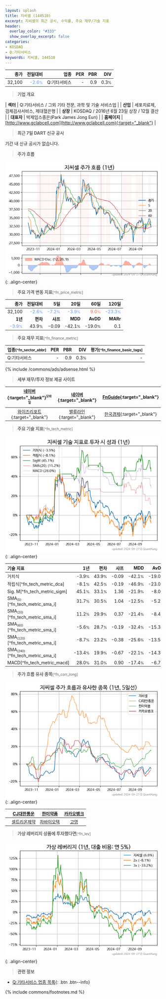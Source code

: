 ```yaml
---
layout: splash
title: 지씨셀 (144510)
excerpt: 지씨셀의 최근 공시, 수익률, 주요 재무/기술 지표
header:
  overlay_color: "#333"
  show_overlay_excerpt: false
categories:
- KOSDAQ
- Q:기타서비스
keywords: 지씨셀, 144510
---
```


| **종가** | **전일대비** | **업종** | **PER** | **PBR** | **DIV** |
| -------: | -----------: | -------: | ------: | ------: | ------: |
| 32,100 | <span style="color: cornflowerblue">-2.6<small>%</small></span> | Q:기타서비스 | - | 0.9 | 0.3<small>%</small> |

<!-- more -->


> **기업 개요**<a id="company"></a>

| <span style="white-space:nowrap;">**섹터**</span> | Q:기타서비스 / 그외 기타 전문, 과학 및 기술 서비스업 |
| <span style="white-space:nowrap;">**산업**</span> | 세포치료제, 검체검사서비스, 제대혈은행 |
| <span style="white-space:nowrap;">**상장**</span> | KOSDAQ / 2016년 6월 23일 상장 / 12월 결산 |
| <span style="white-space:nowrap;">**대표자**</span> | 박제임스종은(Park James Jong Eun) |
| <span style="white-space:nowrap;">**홈페이지**</span> | [http://www.gclabcell.com](http://www.gclabcell.com){:target="_blank"} |


> **최근 7일 DART 신규 공시**<a id="dart"></a>

기간 내 신규 공시가 없습니다.


> **주가 흐름**<a id="price"></a>

![144510](/stock/images/144510.png){: .align-center}


> **주요 가격 변동 지표**<small>[^fn_price_metric]</small>

| **종가** | **전일대비** | **5일** | **20일** | **60일** | **120일** |
| -------: | -----------: | ------: | -------: | -------: | --------: |
| 32,100 | <span style="color: cornflowerblue">-2.6<small>%</small></span> | <span style="color: cornflowerblue">-7.2<small>%</small></span> | <span style="color: cornflowerblue">-3.9<small>%</small></span> | <span style="color: tomato">9.0<small>%</small></span> | <span style="color: cornflowerblue">-23.3<small>%</small></span> |
| **1년** | **편차** | **샤프** | **MDD** | **AvDD** | **MARr** |
| <span style="color: cornflowerblue">-3.9<small>%</small></span> | 43.9<small>%</small> | -0.09 | -42.1<small>%</small> | -19.0<small>%</small> | 0.1 |


> **주요 재무 지표**<small>[^fn_finance_metric]</small>

| **업종**<small>[^fn_sector_abbr]</small> | **PER** | **PBR** | **DIV** | **평가**<small>[^fn_finance_basic_tags]</small> |
| :--------------------------------------- | ------: | ------: | ------: | ----------------------------------------------: |
| Q:기타서비스 | - | 0.9 | 0.3<small>%</small> | - |



{% include /commons/ads/adsense.html %}

> **세부 재무/투자 정보 제공 사이트**

| [네이버](https://m.stock.naver.com/domestic/stock/144510/finance/summary){:target="_blank"}<sup><small>모바일</small></sup> | [네이버](https://finance.naver.com/item/coinfo.naver?code=144510){:target="_blank"} | [FnGuide](https://comp.fnguide.com/SVO2/ASP/SVD_Invest.asp?gicode=A144510&MenuYn=Y){:target="_blank"} |
| :---: | :---: | :---: |
| [와이즈리포트](https://comp.wisereport.co.kr/company/c1040001.aspx?cmp_cd=144510){:target="_blank"} | [밸류라인](https://www.valueline.co.kr/finance/summary/144510){:target="_blank"} | [한국경제](https://markets.hankyung.com/stock/144510/financial-summary){:target="_blank"} |


> **주요 기술 지표**<small>[^fn_tech_metric]</small>


![144510](/stock/images/144510_tech.png){: .align-center}

| **기술 지표** | **1년** | **편차** | **샤프** | **MDD** | **AvDD** |
| :------------ | ------: | -----------: | -------: | ------: | -------: |
| 거치식 | -3.9<small>%</small> | 43.9<small>%</small> | -0.09 | -42.1<small>%</small> | -19.0<small>%</small> |
| 적립식[^fn_tech_metric_dca] | -8.1<small>%</small> | 42.5<small>%</small> | -0.19 | -46.9<small>%</small> | -23.0<small>%</small> |
| Sig. M[^fn_tech_metric_sigm] | 45.1<small>%</small> | 33.1<small>%</small> | 1.36 | -21.9<small>%</small> | -8.0<small>%</small> |
| SMA<small><sub>(5)</sub></small>[^fn_tech_metric_sma_i] | 31.7<small>%</small> | 30.5<small>%</small> | 1.04 | -12.5<small>%</small> | -5.2<small>%</small> |
| SMA<small><sub>(20)</sub></small>[^fn_tech_metric_sma_i] | 11.2<small>%</small> | 29.9<small>%</small> | 0.37 | -21.4<small>%</small> | -8.4<small>%</small> |
| SMA<small><sub>(60)</sub></small>[^fn_tech_metric_sma_i] | -5.6<small>%</small> | 28.7<small>%</small> | -0.19 | -32.4<small>%</small> | -15.3<small>%</small> |
| SMA<small><sub>(120)</sub></small>[^fn_tech_metric_sma_i] | -8.7<small>%</small> | 23.2<small>%</small> | -0.38 | -25.6<small>%</small> | -13.5<small>%</small> |
| SMA<small><sub>(240)</sub></small>[^fn_tech_metric_sma_i] | -13.4<small>%</small> | 19.9<small>%</small> | -0.67 | -22.1<small>%</small> | -14.3<small>%</small> |
| MACD[^fn_tech_metric_macd] | 28.0<small>%</small> | 31.0<small>%</small> | 0.90 | -17.4<small>%</small> | -6.7<small>%</small> |


> **주가 흐름 유사 종목**<a id="corr"></a><small>[^fn_corr_long]</small>

![144510](/stock/images/144510_corr.png){: .align-center}

|       | [CJ대한통운](/000120/) | [한미약품](/128940/) | [카카오뱅크](/323410/) |
| :---: | :------------------------------------: | :------------------------------------: | :------------------------------------: |
|       | [셀트리온제약](/068760/) | [차바이오텍](/085660/) | [고영](/098460/) |


> **가상 레버리지 상품에 투자했다면**<a id="2x"></a><small>[^fn_lev]</small>

![144510](/stock/images/144510_2x.png){: .align-center}


> **관련 정보**

- [Q:기타서비스 업종 목록](/stats/sector/kosdaq_업종_기타서비스_종목/){: .btn .btn--info}

{% include commons/footnotes.md %}